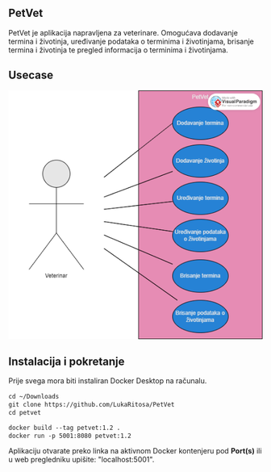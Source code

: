 ## PetVet 

PetVet je aplikacija napravljena za veterinare. Omogućava dodavanje termina i životinja, uređivanje podataka o terminima i životinjama, brisanje termina i životinja te pregled informacija o terminima i životinjama.

## Usecase

![Use Case Diagram](usecase.png)

## Instalacija i pokretanje
Prije svega mora biti instaliran Docker Desktop na računalu.
```
cd ~/Downloads
git clone https://github.com/LukaRitosa/PetVet
cd petvet
```
```
docker build --tag petvet:1.2 .
docker run -p 5001:8080 petvet:1.2  
```
Aplikaciju otvarate preko linka na aktivnom Docker kontenjeru pod **Port(s)** ili u web pregledniku upišite: "localhost:5001".
